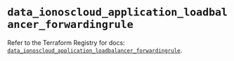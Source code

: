 # `data_ionoscloud_application_loadbalancer_forwardingrule`

Refer to the Terraform Registry for docs: [`data_ionoscloud_application_loadbalancer_forwardingrule`](https://registry.terraform.io/providers/ionos-cloud/ionoscloud/6.6.6/docs/data-sources/application_loadbalancer_forwardingrule).
